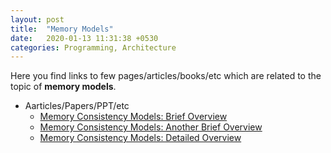 ```yaml
---
layout: post
title:  "Memory Models"
date:   2020-01-13 11:31:38 +0530
categories: Programming, Architecture
---
```


Here you find links to few pages/articles/books/etc which are related to the topic of **memory models**.

* Aarticles/Papers/PPT/etc
  * [Memory Consistency Models: Brief Overview][1]
  * [Memory Consistency Models: Another Brief Overview][2]
  * [Memory Consistency Models: Detailed Overview][3]

[1]: https://www.cs.utexas.edu/~bornholt/post/memory-models.html
[2]: https://www.cse.iitk.ac.in/users/biswap/CASS18/consistency-model.pdf
[3]: /files/MEMORY-MODELS/WRL-95-7.pdf 
